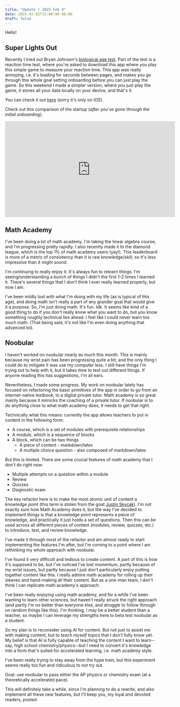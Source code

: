 ```yaml
---
title: "Update | 2025 Feb 4"
date: 2025-02-02T15:00:00-06:00
draft: false
---
```


Hello!

## Super Lights Out

Recently I tried out Bryan Johnson's [biological age test](https://youtu.be/veJzV8iA6gg). Part of the test
is a reaction time test, where you're asked to download this app where you play this simple game to measure
your reaction time. This app was really annoying, i.e. it's loading for seconds between pages, and makes you
go through this whole goal setting onboarding before you can just play the game. So this weekend
I made a simpler version, where you just play the game, it stores all your data locally on your device,
and that's it.

You can check it out [here](https://apps.apple.com/us/app/super-lights-out/id6741454702) (sorry it's
only on iOS).

Check out this comparison of the startup (*after you've gone through the initial onboarding*).

<iframe width="560" height="315" src="https://www.youtube.com/embed/0ZrP8wxinco?si=x5qDFOIV6vy6TzYx" title="YouTube video player" frameborder="0" allow="accelerometer; autoplay; clipboard-write; encrypted-media; gyroscope; picture-in-picture; web-share" referrerpolicy="strict-origin-when-cross-origin" allowfullscreen></iframe>

## Math Academy

I've been doing a lot of math academy. I'm taking the linear algebra course, and I'm progressing pretty rapidly.
I also recently made it to the diamond league, which is the top 1% of math academy users (yay!). This leaderboard
is more of a metric of consistency than it is raw knowledge/skill, so it's less impressive than it might sound.

I'm continuing to really enjoy it. It's always fun to relearn things.
I'm seeing/understanding a bunch of things I didn't the first 1-2 times I learned it. There's several things
that I don't think I ever really learned properly, but now I am.

I've been mildly lost with what I'm doing with my life (as is typical of this age), and doing math
isn't really a part of any grander goal that would give it a purpose. So, I'm just doing math. It's fun.
Idk. It seems like kind of a good thing to do if you don't really know what you want to do, but you
know something roughly technical lies ahead. I feel like I could never learn too much math. (That being
said, it's not like I'm even doing anything that advanced lol).

## Noobular

I haven't worked on noobular nearly as much this month. This is mainly because my wrist pain has been progressing
quite a bit, and the only thing I could do to mitigate it was use my computer less. I still have things I'm
trying out to help with it, but it takes time to test out different things. If anyone reading this has
suggestions, I'm all ears.

Nevertheless, I made some progress. My work on noobular lately has focused on refactoring the basic primitives
of the app in order to go from an internet-native textbook, to a digital private tutor. Math academy is so
great mainly because it mimicks the coaching of a private tutor. If noobular is to do anything close to what
math academy does, it needs to get that right.

Technically what this means: currently the app allows teachers to put in content in the following form:
- A course, which is a set of modules with prerequisite relationships
- A module, which is a sequence of blocks
- A block, which can be two things
    - A piece of content - markdown/latex
    - A multiple choice question - also composed of markdown/latex

But this is limited. There are some crucial features of math academy that I don't do right now:
- Multiple attempts on a question within a module
- Review
- Quizzes
- Diagnostic exam

The key refactor here is to make the most atomic unit of content a *knowledge point* (this term is stolen
from the goat [Justin Skycak](justinmath.com)). I'm not exactly sure how Math Academy does it, but the way I've decided to
implement things is that a knowledge point represents a piece of knowledge, and practically it just
holds a set of questions. Then this can be used across all different pieces of content (modules, review,
quizzes, etc.) to introduce, test, and review knowledge.

I've made it through most of the refactor and am almost ready to start implementing the features I'm after,
but I'm coming to a point where I am rethinking my whole approach with noobular.

I've found it very difficult and tedious to create content. A part of this is how it's supposed to be,
but I've noticed I've lost momentum, partly because of my wrist issues, but partly because I just don't particularly
enjoy putting together content like this. I really admire math academy for rolling up their sleeves
and hand-making all their content. But as a one-man team, I don't think I can replicate math academy's approach.

I've been really enjoying using math academy, and for a while I've been wanting to learn other sciences, but
haven't really struck the right approach (and partly I'm no better than everyone else, and struggle to follow
through on random things like this). I'm thinking, I may be a better student than a teacher, so maybe I can leverage
my strengths here to beta test noobular as a student.

So my plan is to reconsider using AI for content. But not just to assist me with making content, but to *teach
myself* topics that I don't fully know yet. My belief is that AI is fully capable of teaching the content
I want to learn--say, high school chemistry/physics--but I need to convert it's knowledge into
a form that's suited for accelerated learning, i.e. math academy style.

I've been really trying to stay away from the hype train, but this experiment seems really too fun
and ridiculous to not try out.

Goal: use noobular to pass either the AP physics or chemistry exam (at a theoretically accelerated pace).

This will definitely take a while, since I'm planning to do a rewrite, and also implement all these new
features, but I'll keep you, my loyal and devoted readers, posted.
